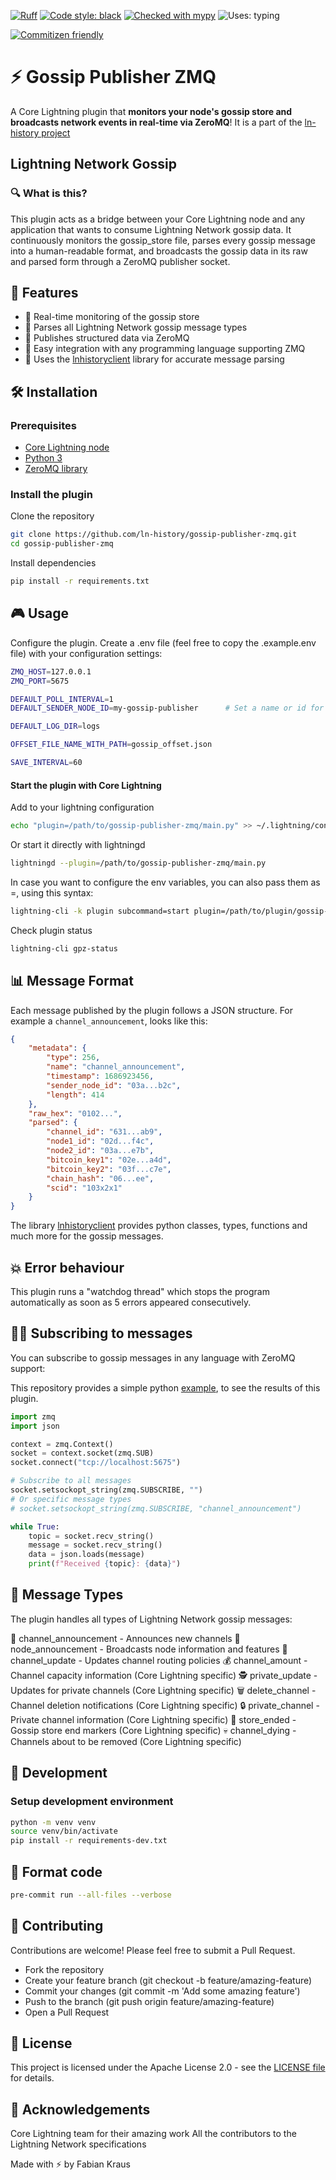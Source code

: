 [![Ruff](https://img.shields.io/endpoint?url=https://raw.githubusercontent.com/astral-sh/ruff/main/assets/badge/v2.json)](https://github.com/astral-sh/ruff)
[![Code style: black](https://img.shields.io/badge/code%20style-black-000000.svg)](https://github.com/psf/black)
[![Checked with mypy](https://img.shields.io/badge/type%20checked-mypy-blue)](http://mypy-lang.org/)
![Uses: typing](https://img.shields.io/badge/uses-typing-blue)

[![Commitizen friendly](https://img.shields.io/badge/commitizen-friendly-brightgreen.svg)](http://commitizen.github.io/cz-cli/)

# ⚡ Gossip Publisher ZMQ
A Core Lightning plugin that **monitors your node's gossip store and broadcasts network events in real-time via ZeroMQ**!
It is a part of the [ln-history project](https://github.com/ln-history)

## Lightning Network Gossip

### 🔍 What is this?
This plugin acts as a bridge between your Core Lightning node and any application that wants to consume Lightning Network gossip data. It continuously monitors the gossip_store file, parses every gossip message into a human-readable format, and broadcasts the gossip data in its raw and parsed form through a ZeroMQ publisher socket.

## 🚀 Features
   - 🔄 Real-time monitoring of the gossip store
   - 🧩 Parses all Lightning Network gossip message types
   - 📡 Publishes structured data via ZeroMQ
   - 🔌 Easy integration with any programming language supporting ZMQ
   - 🧠 Uses the [lnhistoryclient](https://pypi.org/project/lnhistoryclient/) library for accurate message parsing

## 🛠️ Installation

### Prerequisites
   - [Core Lightning node](https://corelightning.org/)
   - [Python 3](https://www.python.org/)
   - [ZeroMQ library](https://zeromq.org/)

### Install the plugin

Clone the repository
```sh
git clone https://github.com/ln-history/gossip-publisher-zmq.git
cd gossip-publisher-zmq
```

Install dependencies
```sh
pip install -r requirements.txt
```

## 🎮 Usage
Configure the plugin.
Create a .env file (feel free to copy the .example.env file) with your configuration settings:
```sh
ZMQ_HOST=127.0.0.1
ZMQ_PORT=5675

DEFAULT_POLL_INTERVAL=1
DEFAULT_SENDER_NODE_ID=my-gossip-publisher      # Set a name or id for your node that gets attached to every published message

DEFAULT_LOG_DIR=logs

OFFSET_FILE_NAME_WITH_PATH=gossip_offset.json

SAVE_INTERVAL=60
```

#### Start the plugin with Core Lightning

Add to your lightning configuration
```sh
echo "plugin=/path/to/gossip-publisher-zmq/main.py" >> ~/.lightning/config
```

Or start it directly with lightningd
```sh
lightningd --plugin=/path/to/gossip-publisher-zmq/main.py
```

In case you want to configure the env variables, you can also pass them as <key>=<value>, using this syntax:
```sh
lightning-cli -k plugin subcommand=start plugin=/path/to/plugin/gossip-publisher-zmq/main.py zmq-port=5676
```

Check plugin status
```sh
lightning-cli gpz-status
```

## 📊 Message Format
Each message published by the plugin follows a JSON structure. For example a `channel_announcement`, looks like this:

```json
{
    "metadata": {
        "type": 256,
        "name": "channel_announcement",
        "timestamp": 1686923456,
        "sender_node_id": "03a...b2c",
        "length": 414
    },
    "raw_hex": "0102...",
    "parsed": {
        "channel_id": "631...ab9",
        "node1_id": "02d...f4c",
        "node2_id": "03a...e7b",
        "bitcoin_key1": "02e...a4d",
        "bitcoin_key2": "03f...c7e",
        "chain_hash": "06...ee",
        "scid": "103x2x1"
    }
}
```

The library [lnhistoryclient](https://pypi.org/project/lnhistoryclient/) provides python classes, types, functions and much more for the gossip messages.

## 💥 Error behaviour

This plugin runs a "watchdog thread" which stops the program automatically as soon as 5 errors appeared consecutively. 

## 🧙‍♂️ Subscribing to messages
You can subscribe to gossip messages in any language with ZeroMQ support:

This repository provides a simple python [example](./subscriber.py), to see the results of this plugin.

```python
import zmq
import json

context = zmq.Context()
socket = context.socket(zmq.SUB)
socket.connect("tcp://localhost:5675")

# Subscribe to all messages
socket.setsockopt_string(zmq.SUBSCRIBE, "")
# Or specific message types
# socket.setsockopt_string(zmq.SUBSCRIBE, "channel_announcement")

while True:
    topic = socket.recv_string()
    message = socket.recv_string()
    data = json.loads(message)
    print(f"Received {topic}: {data}")
```

## 💬 Message Types
The plugin handles all types of Lightning Network gossip messages:

📢 channel_announcement - Announces new channels
👤 node_announcement - Broadcasts node information and features
🔄 channel_update - Updates channel routing policies
💰 channel_amount - Channel capacity information (Core Lightning specific)
🕵️ private_update - Updates for private channels (Core Lightning specific)
🗑️ delete_channel - Channel deletion notifications (Core Lightning specific)
🔒 private_channel - Private channel information (Core Lightning specific)
🏁 store_ended - Gossip store end markers (Core Lightning specific)
💀 channel_dying - Channels about to be removed (Core Lightning specific)


## 🧪 Development

### Setup development environment
```sh
python -m venv venv
source venv/bin/activate
pip install -r requirements-dev.txt
```

## 🧹 Format code
```sh
pre-commit run --all-files --verbose
```

## 🤝 Contributing
Contributions are welcome! Please feel free to submit a Pull Request.
   - Fork the repository
   - Create your feature branch (git checkout -b feature/amazing-feature)
   - Commit your changes (git commit -m 'Add some amazing feature')
   - Push to the branch (git push origin feature/amazing-feature)
   - Open a Pull Request

## 📜 License
This project is licensed under the Apache License 2.0 - see the [LICENSE file](./LICENSE) for details.

## 🙏 Acknowledgements
Core Lightning team for their amazing work
All the contributors to the Lightning Network specifications


Made with ⚡ by Fabian Kraus